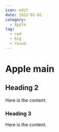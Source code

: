 ```yaml
---
icon: edit
date: 2022-01-01
category:
  - Apple
tag:
  - red
  - big
  - round
---
```


# Apple main

## Heading 2

Here is the content.

### Heading 3

Here is the content.
